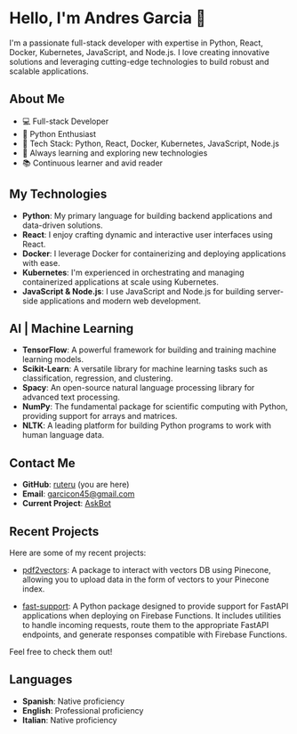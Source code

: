# Hello, I'm Andres Garcia 👋

I'm a passionate full-stack developer with expertise in Python, React, Docker, Kubernetes, JavaScript, and Node.js. I love creating innovative solutions and leveraging cutting-edge technologies to build robust and scalable applications.

## About Me

- 💻 Full-stack Developer
- 🚀 Python Enthusiast
- 🔧 Tech Stack: Python, React, Docker, Kubernetes, JavaScript, Node.js
- 🌱 Always learning and exploring new technologies
- 📚 Continuous learner and avid reader

## My Technologies

- **Python**: My primary language for building backend applications and data-driven solutions.
- **React**: I enjoy crafting dynamic and interactive user interfaces using React.
- **Docker**: I leverage Docker for containerizing and deploying applications with ease.
- **Kubernetes**: I'm experienced in orchestrating and managing containerized applications at scale using Kubernetes.
- **JavaScript & Node.js**: I use JavaScript and Node.js for building server-side applications and modern web development.

## AI | Machine Learning

- **TensorFlow**: A powerful framework for building and training machine learning models.
- **Scikit-Learn**: A versatile library for machine learning tasks such as classification, regression, and clustering.
- **Spacy**: An open-source natural language processing library for advanced text processing.
- **NumPy**: The fundamental package for scientific computing with Python, providing support for arrays and matrices.
- **NLTK**: A leading platform for building Python programs to work with human language data.

## Contact Me

- **GitHub**: [ruteru](https://github.com/ruteru) (you are here)
- **Email**: garcicon45@gmail.com
- **Current Project**: [AskBot](https://askbot.site/)

## Recent Projects

Here are some of my recent projects:

- [pdf2vectors](https://pypi.org/project/pdf2vectors/): A package to interact with vectors DB using Pinecone, allowing you to upload data in the form of vectors to your Pinecone index.

- [fast-support](https://pypi.org/project/fast-support/): A Python package designed to provide support for FastAPI applications when deploying on Firebase Functions. It includes utilities to handle incoming requests, route them to the appropriate FastAPI endpoints, and generate responses compatible with Firebase Functions.

Feel free to check them out!

## Languages

- **Spanish**: Native proficiency
- **English**: Professional proficiency
- **Italian**: Native proficiency
